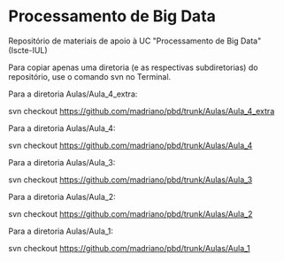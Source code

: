 # Processamento de Big Data
Repositório de materiais de apoio à UC "Processamento de Big Data" (Iscte-IUL) 

Para copiar apenas uma diretoria (e as respectivas subdiretorias) do repositório, use o comando svn no Terminal. 

Para a diretoria Aulas/Aula_4_extra:

svn checkout https://github.com/madriano/pbd/trunk/Aulas/Aula_4_extra

Para a diretoria Aulas/Aula_4:

svn checkout https://github.com/madriano/pbd/trunk/Aulas/Aula_4

Para a diretoria Aulas/Aula_3:

svn checkout https://github.com/madriano/pbd/trunk/Aulas/Aula_3

Para a diretoria Aulas/Aula_2:

svn checkout https://github.com/madriano/pbd/trunk/Aulas/Aula_2

Para a diretoria Aulas/Aula_1:

svn checkout https://github.com/madriano/pbd/trunk/Aulas/Aula_1


